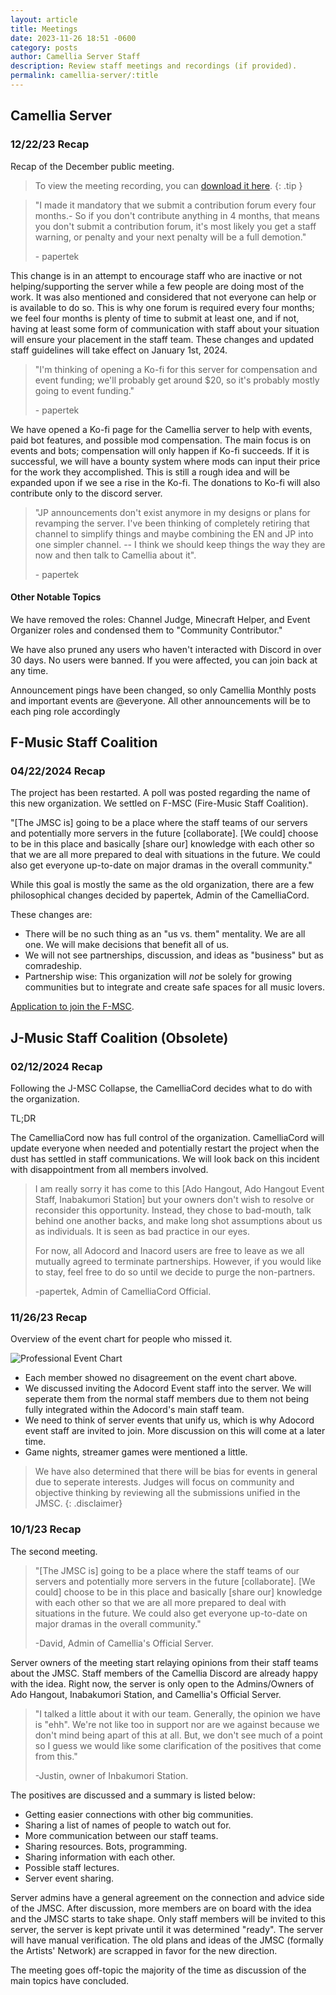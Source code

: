 ```yaml
---
layout: article
title: Meetings
date: 2023-11-26 18:51 -0600
category: posts
author: Camellia Server Staff
description: Review staff meetings and recordings (if provided).
permalink: camellia-server/:title
---
```

## Camellia Server

### 12/22/23 Recap

Recap of the December public meeting.

> To view the meeting recording, you can [download it here](https://drive.google.com/file/d/1cp8ELwVzsRuA7TcM7abMJpqCWSTwtltQ/view?usp=sharing).
{: .tip }

> "I made it mandatory that we submit a contribution forum every four months.- So if you don't contribute anything in 4 months, that means you don't submit a contribution forum, it's most likely you get a staff warning, or penalty and your next penalty will be a full demotion."
>
> \- papertek

This change is in an attempt to encourage staff who are inactive or not helping/supporting the server while a few people are doing most of the work. It was also mentioned and considered that not everyone can help or is available to do so. This is why one forum is required every four months; we feel four months is plenty of time to submit at least one, and if not, having at least some form of communication with staff about your situation will ensure your placement in the staff team. These changes and updated staff guidelines will take effect on January 1st, 2024.

> "I'm thinking of opening a Ko-fi for this server for compensation and event funding; we'll probably get around $20, so it's probably mostly going to event funding."
>
> \- papertek

We have opened a Ko-fi page for the Camellia server to help with events, paid bot features, and possible mod compensation. The main focus is on events and bots; compensation will only happen if Ko-fi succeeds. If it is successful, we will have a bounty system where mods can input their price for the work they accomplished. This is still a rough idea and will be expanded upon if we see a rise in the Ko-fi. The donations to Ko-fi will also contribute only to the discord server.

> "JP announcements don't exist anymore in my designs or plans for revamping the server. I've been thinking of completely retiring that channel to simplify things and maybe combining the EN and JP into one simpler channel. -- I think we should keep things the way they are now and then talk to Camellia about it".
>
> \- papertek

#### Other Notable Topics

We have removed the roles: Channel Judge, Minecraft Helper, and Event Organizer roles and condensed them to "Community Contributor."

We have also pruned any users who haven't interacted with Discord in over 30 days. No users were banned. If you were affected, you can join back at any time.

Announcement pings have been changed, so only Camellia Monthly posts and important events are @everyone. All other announcements will be to each ping role accordingly

## F-Music Staff Coalition

### 04/22/2024 Recap

The project has been restarted. A poll was posted regarding the name of this new organization. We settled on F-MSC (Fire-Music Staff Coalition).

"\[The JMSC is] going to be a place where the staff teams of our servers and potentially more servers in the future \[collaborate]. \[We could] choose to be in this place and basically \[share our] knowledge with each other so that we are all more prepared to deal with situations in the future. We could also get everyone up-to-date on major dramas in the overall community."

While this goal is mostly the same as the old organization, there are a few philosophical changes decided by papertek, Admin of the CamelliaCord.

These changes are:

- There will be no such thing as an "us vs. them" mentality. We are all one. We will make decisions that benefit all of us.
- We will not see partnerships, discussion, and ideas as "business" but as comradeship.
- Partnership wise: This organization will *not* be solely for growing communities but to integrate and create safe spaces for all music lovers.

[Application to join the F-MSC](https://forms.gle/2oBPH3gVSDnpKsJVA).

## J-Music Staff Coalition (Obsolete)

### 02/12/2024 Recap

Following the J-MSC Collapse, the CamelliaCord decides what to do with the organization.

TL;DR

The CamelliaCord now has full control of the organization. CamelliaCord will update everyone when needed and potentially restart the project when the dust has settled in ⁠staff communications. We will look back on this incident with disappointment from all members involved.

> I am really sorry it has come to this [Ado Hangout, Ado Hangout Event Staff, Inabakumori Station] but your owners don't wish to resolve or reconsider this opportunity. Instead, they chose to bad-mouth, talk behind one another backs, and make long shot assumptions about us as individuals. It is seen as bad practice in our eyes.
>
>For now, all Adocord and Inacord users are free to leave as we all mutually agreed to terminate partnerships. However, if you would like to stay, feel free to do so until we decide to purge the non-partners.
>
> \-papertek, Admin of CamelliaCord Official.

### 11/26/23 Recap

Overview of the event chart for people who missed it.

![Professional Event Chart](https://cdn.camellia.wiki/images/camellia/server/meetings/k3WlZOz.png)

- Each member showed no disagreement on the event chart above.
- We discussed inviting the Adocord Event staff into the server. We will seperate them from the normal staff members due to them not being fully integrated within the Adocord's main staff team.
- We need to think of server events that unify us, which is why Adocord event staff are invited to join. More discussion on this will come at a later time.
- Game nights, streamer games were mentioned a little.

> We have also determined that there will be bias for events in general due to seperate interests. Judges will focus on community and objective thinking by reviewing all the submissions unified in the JMSC.
> {: .disclaimer}

### 10/1/23 Recap

The second meeting.

> "\[The JMSC is] going to be a place where the staff teams of our servers and potentially more servers in the future \[collaborate]. \[We could] choose to be in this place and basically \[share our] knowledge with each other so that we are all more prepared to deal with situations in the future. We could also get everyone up-to-date on major dramas in the overall community."
>
> \-David, Admin of Camellia's Official Server.

Server owners of the meeting start relaying opinions from their staff teams about the JMSC. Staff members of the Camellia Discord are already happy with the idea. Right now, the server is only open to the Admins/Owners of Ado Hangout, Inabakumori Station, and Camellia's Official Server.

> "I talked a little about it with our team. Generally, the opinion we have is "ehh". We're not like too in support nor are we against because we don't mind being apart of this at all. But, we don't see much of a point so I guess we would like some clarification of the positives that come from this."
>
> \-Justin, owner of Inbakumori Station.

The positives are discussed and a summary is listed below:

- Getting easier connections with other big communities.
- Sharing a list of names of people to watch out for.
- More communication between our staff teams.
- Sharing resources. Bots, programming.
- Sharing information with each other.
- Possible staff lectures.
- Server event sharing.

Server admins have a general agreement on the connection and advice side of the JMSC. After discussion, more members are on board with the idea and the JMSC starts to take shape. Only staff members will be invited to this server, the server is kept private until it was determined "ready". The server will have manual verification. The old plans and ideas of the JMSC (formally the Artists' Network) are scrapped in favor for the new direction.

The meeting goes off-topic the majority of the time as discussion of the main topics have concluded.
